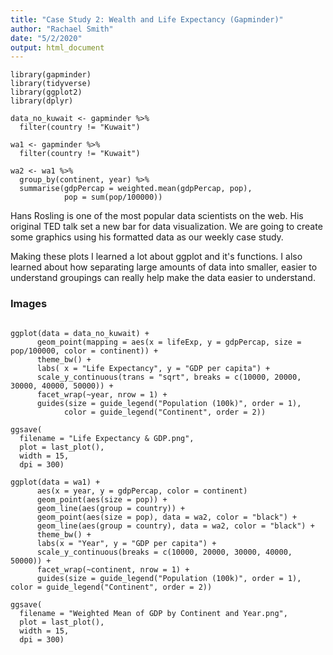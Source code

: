 ```yaml
---
title: "Case Study 2: Wealth and Life Expectancy (Gapminder)"
author: "Rachael Smith"
date: "5/2/2020"
output: html_document
---
```

```{r}
library(gapminder)
library(tidyverse)
library(ggplot2)
library(dplyr)

data_no_kuwait <- gapminder %>% 
  filter(country != "Kuwait")

wa1 <- gapminder %>% 
  filter(country != "Kuwait")

wa2 <- wa1 %>%
  group_by(continent, year) %>%
  summarise(gdpPercap = weighted.mean(gdpPercap, pop), 
            pop = sum(pop/100000))

```

Hans Rosling is one of the most popular data scientists on the web. His original TED talk set a new bar for data visualization. We are going to create some graphics using his formatted data as our weekly case study. 

Making these plots I learned a lot about ggplot and it's functions.  I also learned about how separating large amounts of data into smaller, easier to understand groupings can really help make the data easier to understand.  

### Images
```{r}

ggplot(data = data_no_kuwait) +
      geom_point(mapping = aes(x = lifeExp, y = gdpPercap, size = pop/100000, color = continent)) +
      theme_bw() +
      labs( x = "Life Expectancy", y = "GDP per capita") +
      scale_y_continuous(trans = "sqrt", breaks = c(10000, 20000, 30000, 40000, 50000)) +
      facet_wrap(~year, nrow = 1) +
      guides(size = guide_legend("Population (100k)", order = 1),
            color = guide_legend("Continent", order = 2)) 

ggsave(
  filename = "Life Expectancy & GDP.png",
  plot = last_plot(),
  width = 15,
  dpi = 300)
```


```{r}
ggplot(data = wa1) +
      aes(x = year, y = gdpPercap, color = continent)
      geom_point(aes(size = pop)) +
      geom_line(aes(group = country)) +
      geom_point(aes(size = pop), data = wa2, color = "black") +
      geom_line(aes(group = country), data = wa2, color = "black") +
      theme_bw() +
      labs(x = "Year", y = "GDP per capita") +
      scale_y_continuous(breaks = c(10000, 20000, 30000, 40000, 50000)) +
      facet_wrap(~continent, nrow = 1) +
      guides(size = guide_legend("Population (100k)", order = 1), color = guide_legend("Continent", order = 2))

ggsave(
  filename = "Weighted Mean of GDP by Continent and Year.png",
  plot = last_plot(),
  width = 15,
  dpi = 300)

```